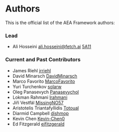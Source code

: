 # Authors

This is the official list of the AEA Framework authors:

### Lead

* Ali Hosseini <ali.hosseini@fetch.ai> [5A11](https://github.com/5A11)

### Current and Past Contributors

* James Riehl [jrriehl](https://github.com/jrriehl)
* David Minarsch [DavidMinarsch](https://github.com/DavidMinarsch)
* Marco Favorito [MarcoFavorito](https://github.com/MarcoFavorito)
* Yuri Turchenkov [solarw](https://github.com/solarw)
* Oleg Panasevych [Panasevychol](https://github.com/panasevychol)
* Lokman Rahmani [lrahmani](https://github.com/lrahmani)
* Jiří Vestfál [MissingNO57](https://github.com/MissingNO57)
* Aristotelis Triantafyllidis [Totoual](https://github.com/Totoual)
* Diarmid Campbell [dishmop](https://github.com/dishmop)
* Kevin Chen [Kevin-Chen0](https://github.com/Kevin-Chen0)
* Ed Fitzgerald [ejfitzgerald](https://github.com/ejfitzgerald)
